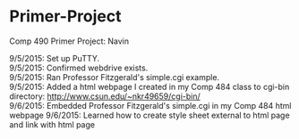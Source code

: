 # Primer-Project
Comp 490 Primer Project: Navin

9/5/2015: Set up PuTTY.  
9/5/2015: Confirmed webdrive exists.  
9/5/2015: Ran Professor Fitzgerald's simple.cgi example.  
9/5/2015: Added a html webpage I created in my Comp 484 class to cgi-bin directory: http://www.csun.edu/~nkr49659/cgi-bin/    
9/6/2015: Embedded Professor Fitzgerald's simple.cgi in my Comp 484 html webpage
9/6/2015: Learned how to create style sheet external to html page and link with html page  

